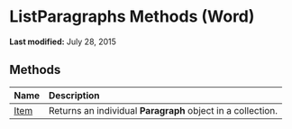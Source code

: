 
# ListParagraphs Methods (Word)

 **Last modified:** July 28, 2015


## Methods



|**Name**|**Description**|
|:-----|:-----|
| [Item](97c9691c-f8bc-e356-b080-4fb8f6aa72a2.md)|Returns an individual  **Paragraph** object in a collection.|

